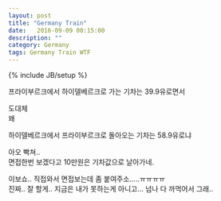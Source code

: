 ```yaml
---
layout: post
title: "Germany Train"
date:	2016-09-09 00:15:00
description: ""
category: Germany
tags: Germany Train WTF
---
```

{% include JB/setup %}


프라이부르크에서 하이델베르크로 가는 기차는 39.9유로면서


도대체  
왜

하이델베르크에서 프라이부르크로 돌아오는 기차는 58.9유로냐

아오 빡쳐..   
면접한번 보겠다고 10만원은 기차값으로 날아가네.


이보쇼.. 직접와서 면접보는데 좀 붙여주소.....ㅠㅠㅠㅠ  
진짜.. 잘 할게.. 지금은 내가 못하는게 아니고... 넘나 다 까먹어서 그래..  
